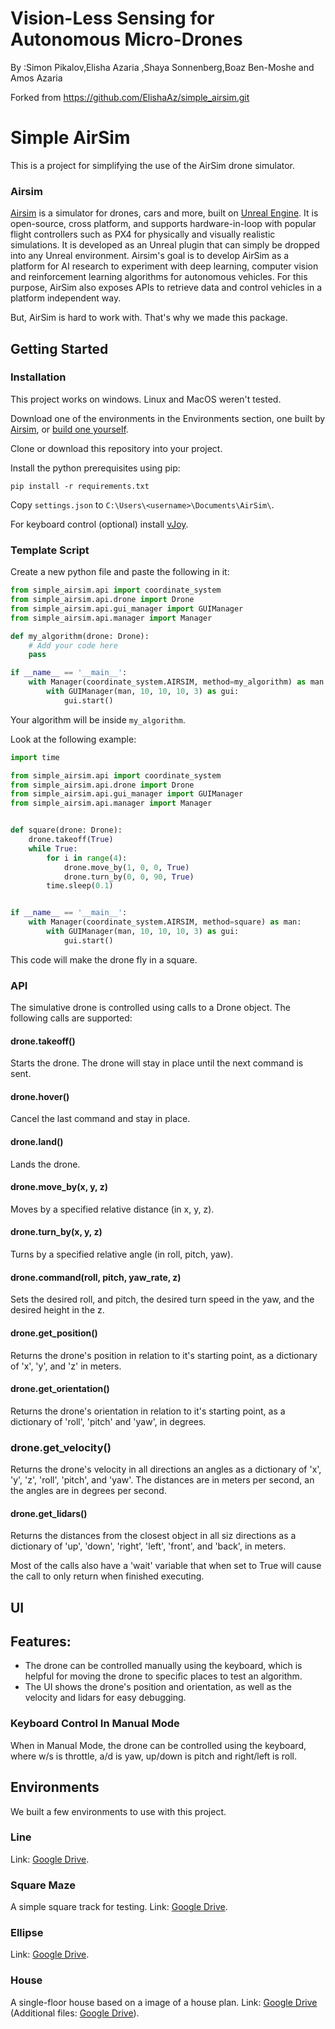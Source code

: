 #  Vision-Less Sensing for Autonomous Micro-Drones
By :Simon Pikalov,Elisha Azaria ,Shaya Sonnenberg,Boaz Ben-Moshe and Amos Azaria

Forked from https://github.com/ElishaAz/simple_airsim.git

# Simple AirSim
This is a project for simplifying the use of the AirSim drone simulator.

### Airsim
[Airsim](https://github.com/microsoft/AirSim) is a simulator for drones, cars and more, built on [Unreal Engine](https://www.unrealengine.com/).
It is open-source, cross platform, and supports hardware-in-loop with popular flight controllers such as PX4 for physically and visually realistic simulations.
It is developed as an Unreal plugin that can simply be dropped into any Unreal environment.
Airsim's goal is to develop AirSim as a platform for AI research to experiment with deep learning, computer vision and reinforcement learning algorithms for autonomous vehicles.
For this purpose, AirSim also exposes APIs to retrieve data and control vehicles in a platform independent way.

But, AirSim is hard to work with. That's why we made this package.


## Getting Started
### Installation
This project works on windows. Linux and MacOS weren't tested.

Download one of the environments in the Environments section, one built by [Airsim](https://github.com/microsoft/AirSim/releases), or [build one yourself](https://microsoft.github.io/AirSim/unreal_custenv/).

Clone or download this repository into your project.

Install the python prerequisites using pip:
```
pip install -r requirements.txt
```
Copy `settings.json` to `C:\Users\<username>\Documents\AirSim\`.

For keyboard control (optional) install [vJoy](http://vjoystick.sourceforge.net/site/index.php/download-a-install/download).

### Template Script
Create a new python file and paste the following in it:
```python
from simple_airsim.api import coordinate_system
from simple_airsim.api.drone import Drone
from simple_airsim.api.gui_manager import GUIManager
from simple_airsim.api.manager import Manager

def my_algorithm(drone: Drone):
    # Add your code here
    pass

if __name__ == '__main__':
    with Manager(coordinate_system.AIRSIM, method=my_algorithm) as man:
        with GUIManager(man, 10, 10, 10, 3) as gui:
            gui.start()
```
Your algorithm will be inside `my_algorithm`.

Look at the following example:
```python
import time

from simple_airsim.api import coordinate_system
from simple_airsim.api.drone import Drone
from simple_airsim.api.gui_manager import GUIManager
from simple_airsim.api.manager import Manager


def square(drone: Drone):
    drone.takeoff(True)
    while True:
        for i in range(4):
            drone.move_by(1, 0, 0, True)
            drone.turn_by(0, 0, 90, True)
        time.sleep(0.1)


if __name__ == '__main__':
    with Manager(coordinate_system.AIRSIM, method=square) as man:
        with GUIManager(man, 10, 10, 10, 3) as gui:
            gui.start()
```
This code will make the drone fly in a square.

### API
The simulative drone is controlled using calls to a Drone object.
The following calls are supported:

#### drone.takeoff()
Starts the drone. The drone will stay in place until the next command is sent.
#### drone.hover()
Cancel the last command and stay in place.
#### drone.land()
Lands the drone.

#### drone.move_by(x, y, z)
Moves by a specified relative distance (in x, y, z).
#### drone.turn_by(x, y, z)
Turns by a specified relative angle (in roll, pitch, yaw).

#### drone.command(roll, pitch, yaw_rate, z)
Sets the desired roll, and pitch, the desired turn speed in the yaw, and the desired height in the z.

#### drone.get_position()
Returns the drone's position in relation to it's starting point, as a dictionary of 'x', 'y', and 'z' in meters.
#### drone.get_orientation()
Returns the drone's orientation in relation to it's starting point, as a dictionary of 'roll', 'pitch' and 'yaw', in degrees.
### drone.get_velocity()
Returns the drone's velocity in all directions an angles as a dictionary of 'x', 'y', 'z', 'roll', 'pitch', and 'yaw'.
The distances are in meters per second, an the angles are in degrees per second.
#### drone.get_lidars()
Returns the distances from the closest object in all siz directions as a dictionary of 'up', 'down', 'right', 'left',
'front', and 'back', in meters.


Most of the calls also have a 'wait' variable that when set to True will cause the call to only return when finished executing.

## UI

 Features:
 -
 - The drone can be controlled manually using the keyboard, which is helpful for moving the drone to specific places to test an algorithm.
 - The UI shows the drone's position and orientation, as well as the velocity and lidars for easy debugging.
 
### Keyboard Control In Manual Mode
When in Manual Mode, the drone can be controlled using the keyboard, where w/s is throttle, a/d is yaw, up/down is pitch and right/left is roll.

## Environments
We built a few environments to use with this project.

### Line
Link: [Google Drive](https://drive.google.com/file/d/13tKpQrCp1C_KVA_MBFir8fTUaLUs2mBy/view?usp=sharing).

### Square Maze
A simple square track for testing. Link: [Google Drive](https://drive.google.com/file/d/1GSrkXP904t9fP9e7vn6H4vraATs5MePH/view?usp=sharing).

### Ellipse
Link: [Google Drive](https://drive.google.com/file/d/1mrxdPTw27qcFmZ4fyL0wedawqf-rmjMb/view?usp=sharing).

### House
A single-floor house based on a image of a house plan. Link: [Google Drive](https://drive.google.com/file/d/10Nqdo9WjlPTiH_wc9YrR3eiLKGZ-pQdP/view?usp=sharing)
(Additional files: [Google Drive](https://drive.google.com/drive/folders/1m6iZjXdWv4bktlqauYL2k9xcMQaI-Goh?usp=sharing)).


